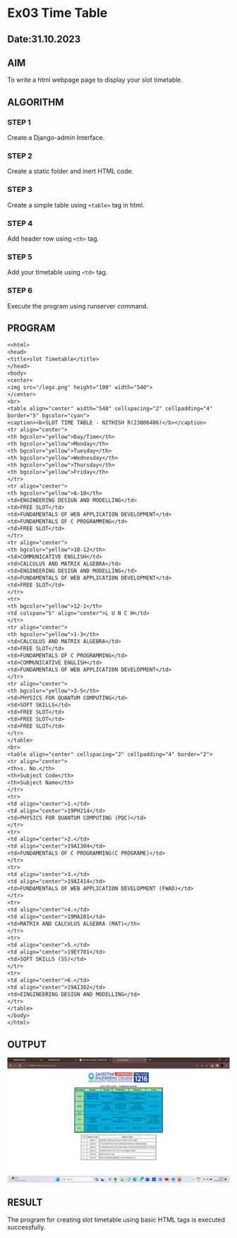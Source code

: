 # Ex03 Time Table
## Date:31.10.2023

## AIM
To write a html webpage page to display your slot timetable.

## ALGORITHM
### STEP 1
Create a Django-admin Interface.

### STEP 2
Create a static folder and inert HTML code.

### STEP 3
Create a simple table using ```<table>``` tag in html.

### STEP 4
Add header row using ```<th>``` tag.

### STEP 5
Add your timetable using ```<td>``` tag.

### STEP 6
Execute the program using runserver command.

## PROGRAM
```
<<html>
<head>
<title>slot Timetable</title>    
</head>
<body>
<center>
<img src="/logo.png" height="100" width="540">
</center>
<br>
<table align="center" width="540" cellspacing="2" cellpadding="4" border="5" bgcolor="cyan">
<caption><b>SLOT TIME TABLE - NITHISH R(23006406)</b></caption>
<tr align="center">
<th bgcolor="yellow">Day/Time</th>
<th bgcolor="yellow">Monday</th>
<th bgcolor="yellow">Tuesday</th>
<th bgcolor="yellow">Wednesday</th>
<th bgcolor="yellow">Thursday</th>
<th bgcolor="yellow">Friday</th>
</tr>
<tr align="center">
<th bgcolor="yellow">8-10</th>
<td>ENGINEERING DESIGN AND MODELLING</td>
<td>FREE SLOT</td>
<td>FUNDAMENTALS OF WEB APPLICATION DEVELOPMENT</td>
<td>FUNDAMENTALS OF C PROGRAMMING</td>
<td>FREE SLOT</td>
</tr>
<tr align="center">
<th bgcolor="yellow">10-12</th>
<td>COMMUNICATIVE ENGLISH</td>
<td>CALCULUS AND MATRIX ALGEBRA</td>
<td>ENGINEERING DESIGN AND MODELLING</td>
<td>FUNDAMENTALS OF WEB APPLICATION DEVELOPMENT</td>
<td>FREE SLOT</td>
</tr>
<tr>
<th bgcolor="yellow">12-1</th>
<td colspan="5" align="center">L U N C H</td>
</tr>
<tr align="center">
<th bgcolor="yellow">1-3</th>
<td>CALCULUS AND MATRIX ALGEBRA</td>
<td>FREE SLOT</td>
<td>FUNDAMENTALS OF C PROGRAMMING</td>
<td>COMMUNICATIVE ENGLISH</td>
<td>FUNDAMENTALS OF WEB APPLICATION DEVELOPMENT</td>
</tr>
<tr align="center">
<th bgcolor="yellow">3-5</th>
<td>PHYSICS FOR QUANTUM COMPUTING</td>
<td>SOFT SKILLS</td>
<td>FREE SLOT</td>
<td>FREE SLOT</td>
<td>FREE SLOT</td>
</tr>
</table>
<br>
<table align="center" cellspacing="2" cellpadding="4" border="2">
<tr align="center">
<th>s. No.</th>
<th>Subject Code</th>
<th>Subject Name</th>
</tr>
<tr>
<td align="center">1.</td>
<td align="center">19PH214</td>
<td>PHYSICS FOR QUANTUM COMPUTING (PQC)</td>
</tr>
<tr>
<td align="center">2.</td>
<td align="center">19AI304</td>
<td>FUNDAMENTALS OF C PROGRAMMING(C PROGRAME)</td>
</tr>
<tr>
<td align="center">3.</td>
<td align="center">19AI414</td>
<td>FUNDAMENTALS OF WEB APPLICATION DEVELOPMENT (FWAD)</td>
</tr>
<tr>
<td align="center">4.</td>
<td align="center">19MA201</td>
<td>MATRIX AND CALCULUS ALGEBRA (MAT)</th>
</tr>
<tr>
<td align="center">5.</td>
<td align="center">19EY701</td>
<td>SOFT SKILLS (SS)</td>
</tr>
<tr>
<td align="center">6.</td>
<td align="center">19AI302</td>
<td>EINGINEERING DESIGN AND MODELLING</td>
</tr>
</table>
</body>
</html>
```

## OUTPUT
![Alt text](<Screenshot (4).png>)

## RESULT
The program for creating slot timetable using basic HTML tags is executed successfully.
